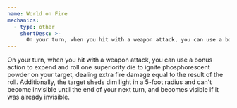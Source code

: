 ```yaml
---
name: World on Fire
mechanics:
  - type: other
    shortDesc: >-
      On your turn, when you hit with a weapon attack, you can use a bonus action to expend and roll one superiority die to ignite phosphorescent powder on your target, dealing extra fire damage equal to the result of the roll. Additionally, the target sheds dim light in a 5-foot radius and can't become invisible until the end of your next turn, and becomes visible if it was already invisible.
---
```

On your turn, when you hit with a weapon attack, you can use a bonus action to expend and roll one superiority die to ignite phosphorescent powder on your target, dealing extra fire damage equal to the result of the roll. Additionally, the target sheds dim light in a 5-foot radius and can't become invisible until the end of your next turn, and becomes visible if it was already invisible.
